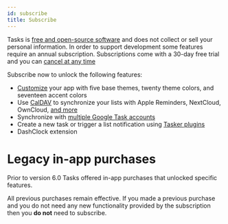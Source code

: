 ```yaml
---
id: subscribe
title: Subscribe
---
```


Tasks is [free and open-source software](https://en.wikipedia.org/wiki/Free_and_open-source_software) and does not collect or sell your personal information. In order to support development some features require an annual subscription. Subscriptions come with a 30-day free trial and you can [cancel at any time](https://support.google.com/googleplay/answer/7018481)

Subscribe now to unlock the following features:

* [Customize](themes.md) your app with five base themes, twenty theme colors, and seventeen accent colors
* Use [CalDAV](caldav_intro.md) to synchronize your lists with Apple Reminders, NextCloud, OwnCloud, [and more](caldav_create_account.md) 
* Synchronize with [multiple Google Task accounts](google_tasks_setup.md)
* Create a new task or trigger a list notification using [Tasker plugins](tasker.md)
* DashClock extension

# Legacy in-app purchases

Prior to version 6.0 Tasks offered in-app purchases that unlocked specific features.

All previous purchases remain effective. If you made a previous purchase and you do not need any new functionality provided by the subscription then you **do not** need to subscribe.